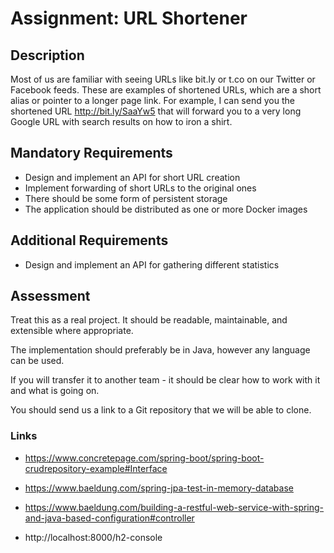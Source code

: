 # Assignment: URL Shortener

## Description

Most of us are familiar with seeing URLs like bit.ly or t.co on our Twitter or Facebook feeds. These are examples of shortened URLs, which are a short alias or pointer to a longer page link. For example, I can send you the shortened URL http://bit.ly/SaaYw5 that will forward you to a very long Google URL with search results on how to iron a shirt.

## Mandatory Requirements

- Design and implement an API for short URL creation
- Implement forwarding of short URLs to the original ones
- There should be some form of persistent storage
- The application should be distributed as one or more Docker images

## Additional Requirements

- Design and implement an API for gathering different statistics

## Assessment

Treat this as a real project. It should be readable, maintainable, and extensible where appropriate.

The implementation should preferably be in Java, however any language can be used.

If you will transfer it to another team - it should be clear how to work with it and what is going on.

You should send us a link to a Git repository that we will be able to clone.


### Links

- https://www.concretepage.com/spring-boot/spring-boot-crudrepository-example#Interface
- https://www.baeldung.com/spring-jpa-test-in-memory-database
- https://www.baeldung.com/building-a-restful-web-service-with-spring-and-java-based-configuration#controller

- http://localhost:8000/h2-console
